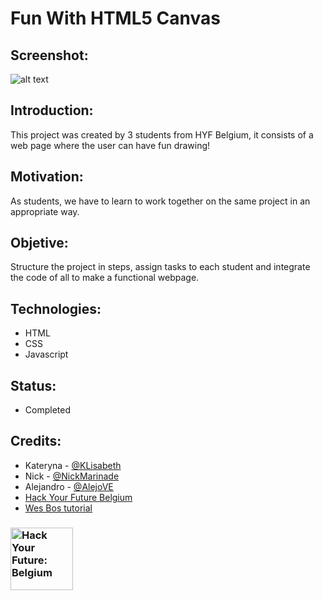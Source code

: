 # Fun With HTML5 Canvas

## Screenshot:
![alt text](https://user-images.githubusercontent.com/59319966/77185623-005d1c80-6ad2-11ea-9f1b-9ca353dec7fd.png "Screenshot")

## Introduction:

This project was created by 3 students from HYF Belgium, it consists of a web page where the user can have fun drawing!

## Motivation:

 As students, we have to learn to work together on the same project in an appropriate way.

## Objetive:

Structure the project in steps, assign tasks to each student and integrate the code of all to make a functional webpage.

## Technologies:
- HTML
- CSS
- Javascript

## Status:
- Completed

## Credits:
- Kateryna - [@KLisabeth](https://github.com/KLisabeth)
- Nick - [@NickMarinade](https://github.com/NickMarinade)
- Alejandro - [@AlejoVE](https://github.com/AlejoVE)
- [Hack Your Future Belgium](https://hackyourfuture.be/)
- [Wes Bos tutorial](https://courses.wesbos.com/account/access/5e6e5e7eabb2b01ab6abf06c/view/194129962)


### <a href="https://hackyourfuture.be" target="_blank"><img src="https://user-images.githubusercontent.com/18554853/63941625-4c7c3d00-ca6c-11e9-9a76-8d5e3632fe70.jpg" width="100" height="100" alt="Hack Your Future: Belgium"></a>